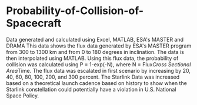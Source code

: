# Probability-of-Collision-of-Spacecraft
Data generated and calculated using Excel, MATLAB, ESA's MASTER and DRAMA
This data shows the flux data generated by ESA's MASTER program from 300 to 1300 km and from 0 to 180 degrees in inclination.  The data is then interpolated using MATLAB.  Using this flux data, the probability of collision was calculated using P = 1-exp(-N), where N = Flux*Cross Sectional Area*Time. The flux data was escalated in first scenario by increasing by 20, 40, 60, 80, 100, 200, and 300 percent.  The Starlink Data was increased based on a theoretical launch cadence based on history to show when the Starlink constellation could potentially have a violation in U.S. National Space Policy.  
